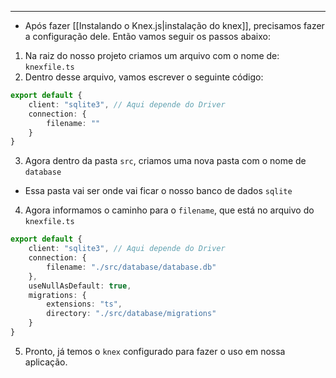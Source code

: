 ___
- Após fazer [[Instalando o Knex.js|instalação do knex]], precisamos fazer a configuração dele. Então vamos seguir os passos abaixo:
1. Na raiz do nosso projeto criamos um arquivo com o nome de: `knexfile.ts`
2. Dentro desse arquivo, vamos escrever o seguinte código:
```ts
export default {
	client: "sqlite3", // Aqui depende do Driver
	connection: {
		filename: ""
	}
}
```
3. Agora dentro da pasta `src`, criamos uma nova pasta com o nome de `database`
- Essa pasta vai ser onde vai ficar o nosso banco de dados `sqlite`
4. Agora informamos o caminho para o `filename`, que está no arquivo do `knexfile.ts`
```ts
export default {
	client: "sqlite3", // Aqui depende do Driver
	connection: {
		filename: "./src/database/database.db"
	},
	useNullAsDefault: true,
	migrations: {
		extensions: "ts",
		directory: "./src/database/migrations"
	}
}
```
5. Pronto, já temos o `knex` configurado para fazer o uso em nossa aplicação.